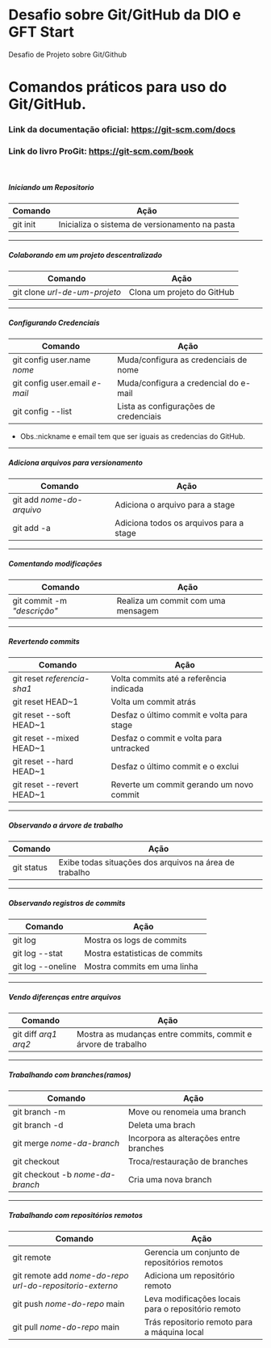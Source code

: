 # Desafio sobre Git/GitHub da DIO e GFT Start
Desafio de Projeto sobre Git/Github

# Comandos práticos para uso do Git/GitHub.

### Link da documentação oficial: <https://git-scm.com/docs> 
### Link do livro ProGit: <https://git-scm.com/book>

&nbsp;

##### Iniciando um Repositorio
Comando | Ação
--------- | ------
 git init  | Inicializa o sistema de versionamento na pasta
 ---
 
##### Colaborando em um projeto descentralizado
Comando | Ação
--------- | ------
git clone _url-de-um-projeto_| Clona um projeto do GitHub
---

##### Configurando Credenciais
Comando | Ação
--------- | ------
git config user.name _nome_ | Muda/configura as credenciais de nome
git config user.email _e-mail_ | Muda/configura a credencial do e-mail
git config --list | Lista as configurações de credenciais 

* Obs.:nickname e email tem que ser iguais as credencias do GitHub.
---

##### Adiciona arquivos para versionamento

Comando | Ação
--------- | ------
git add _nome-do-arquivo_| Adiciona o arquivo para a stage
git add -a | Adiciona todos os arquivos para a stage
---

##### Comentando modificações
Comando | Ação
--------- | ------
git commit -m _"descrição"_| Realiza um commit com uma mensagem
---

##### Revertendo commits
Comando | Ação
--------- | ------
git reset _referencia-sha1_ | Volta commits até a referência indicada
git reset HEAD~1 | Volta um commit atrás
git reset --soft HEAD~1 | Desfaz o último commit e volta para stage 
git reset --mixed HEAD~1 | Desfaz o commit e volta para untracked
git reset --hard HEAD~1 | Desfaz o último commit e o exclui
git reset --revert HEAD~1 | Reverte um commit gerando um novo commit
---

##### Observando a árvore de trabalho
Comando | Ação
--------- | ------
git status | Exibe todas situações dos arquivos na área de trabalho
---

##### Observando registros de commits

Comando | Ação
--------- | ------
git log | Mostra os logs de commits
git log --stat | Mostra estatisticas de commits
git log --oneline | Mostra commits em uma linha
---

##### Vendo diferenças entre arquivos

Comando | Ação
--------- | ------
git diff _arq1_ _arq2_ | Mostra as mudanças entre commits, commit e árvore de trabalho
---

##### Trabalhando com branches(ramos)

Comando | Ação
--------- | ------
git branch -m| Move ou renomeia uma branch
git branch -d| Deleta uma brach
git merge _nome-da-branch_ | Incorpora as alterações entre branches
git checkout | Troca/restauração de branches
git checkout -b _nome-da-branch_ | Cria uma nova branch
---

##### Trabalhando com repositórios remotos

Comando | Ação
--------- | ------
git remote | Gerencia um conjunto de repositórios remotos
git remote add _nome-do-repo_ _url-do-repositorio-externo_ | Adiciona um repositório remoto
git push _nome-do-repo_ main  | Leva modificações locais para o repositório remoto
git pull _nome-do-repo_ main | Trás repositorio remoto para a máquina local



